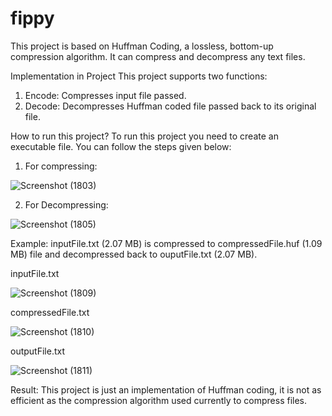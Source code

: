 # fippy

This project is based on Huffman Coding, a lossless, bottom-up compression algorithm.
It can compress and decompress any text files.


Implementation in Project
This project supports two functions:
1) Encode: Compresses input file passed.
2) Decode: Decompresses Huffman coded file passed back to its original file.

How to run this project?
To run this project you need to create an executable file. You can follow the steps given below:

1) For compressing:

![Screenshot (1803)](https://user-images.githubusercontent.com/66181120/182021463-0c376291-4971-4351-ab9f-74b60a602d5f.png)

2) For Decompressing:

![Screenshot (1805)](https://user-images.githubusercontent.com/66181120/182021610-75978e56-6d41-44dc-8c42-9e8d3af8829e.png)



Example: inputFile.txt (2.07 MB) is compressed to compressedFile.huf (1.09 MB) file and decompressed back to ouputFile.txt (2.07 MB).

inputFile.txt

![Screenshot (1809)](https://user-images.githubusercontent.com/66181120/182021815-cb05bf61-aee4-4e98-a66e-b0f63fa3f3f9.png)

compressedFile.txt 

![Screenshot (1810)](https://user-images.githubusercontent.com/66181120/182021817-22dd8c34-9c18-48f9-a163-381b428e9aa3.png)

outputFile.txt

![Screenshot (1811)](https://user-images.githubusercontent.com/66181120/182021818-d51b68d8-44bc-44c0-b31c-ee502aa93a21.png)


Result: This project is just an implementation of Huffman coding, it is not as efficient as the compression algorithm used currently to compress files.
